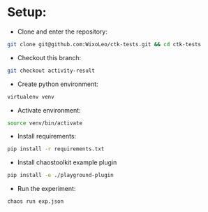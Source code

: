 # Setup:

* Clone and enter the repository:
```bash
git clone git@github.com:WixoLeo/ctk-tests.git && cd ctk-tests
```

* Checkout this branch:
```bash
git checkout activity-result
```

* Create python environment:
```bash
virtualenv venv
```

* Activate environment: 
```bash
source venv/bin/activate
```

* Install requirements:
```bash
pip install -r requirements.txt
```

* Install chaostoolkit example plugin
```bash
pip install -e ./playground-plugin
```

* Run the experiment:
```bash
chaos run exp.json
```